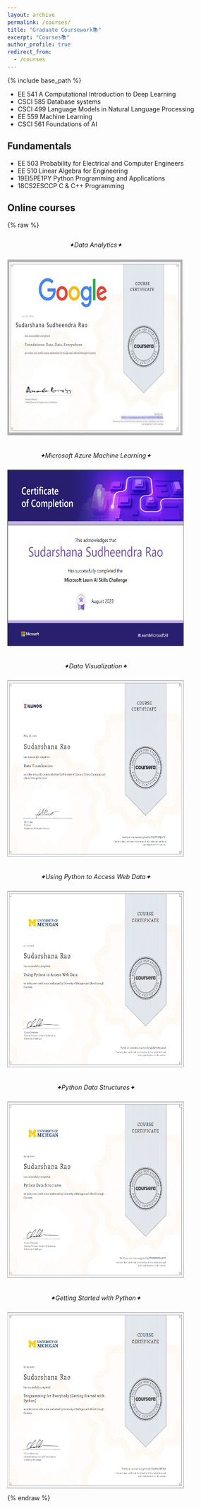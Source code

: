 ```yaml
---
layout: archive
permalink: /courses/
title: "Graduate Coursework📚"
excerpt: "Courses📚"
author_profile: true
redirect_from: 
  - /courses
---
```

{% include base_path %}
<!-- Graduate Coursework:  -->

* EE 541   A Computational Introduction to Deep Learning
* CSCI 585 Database systems
* CSCI 499 Language Models in Natural Language Processing
* EE 559   Machine Learning
* CSCI 561 Foundations of AI

## Fundamentals
* EE 503  Probability for Electrical and Computer Engineers
* EE 510  Linear Algebra for Engineering
* 19EI5PE1PY Python Programming and Applications
* 18CS2ESCCP C & C++ Programming

## Online courses

{% raw %}
<style>
  .course-container {
    display: flex;
    flex-wrap: wrap;
    gap: 10px; /* Adjust as needed for spacing between items */
  }
  .course {
    width: 400px; /* Adjust width as needed */
    margin-bottom: 10px; /* Adjust spacing between items */
    text-align: center; /* Center align text */
  }
  .course img {
    width: 400px;
    height: 400px;
    margin-top: 10px; /* Adjust spacing between image and text */
  }
</style>
<div class="course-container">
  <div class="course">
    <p><i>✦Data Analytics✦</i></p>
    <img src="/images/Google Data Analytics.jpg">
  </div>
  <div class="course">
    <p><i>✦Microsoft Azure Machine Learning✦</i></p>
    <img src="/images/gluck.png">
  </div>
  <div class="course">
    <p><i>✦Data Visualization✦</i></p>
    <img src="/images/uiuc_cou.png">
  </div>
  <div class="course">
    <p><i>✦Using Python to Access Web Data✦</i></p>
    <img src="/images/umich_2.png">
  </div>
  <div class="course">
    <p><i>✦Python Data Structures✦</i></p>
    <img src="/images/umich_3.png">
  </div>
  <div class="course">
    <p><i>✦Getting Started with Python✦</i></p>
    <img src="/images/umich_1.png">
  </div>
</div>
{% endraw %}
